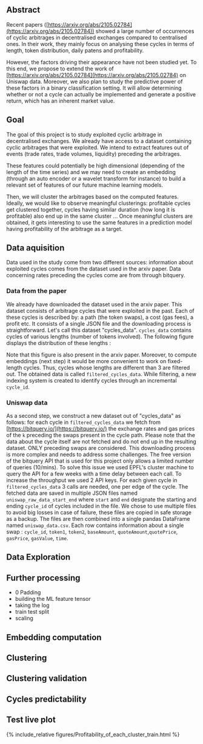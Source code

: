 ## Abstract

Recent papers ([https://arxiv.org/abs/2105.02784](https://arxiv.org/abs/2105.02784)) showed a large number of occurrences of cyclic arbitrages in decentralised exchanges compared to centralised ones. In their work, they mainly focus on analysing these cycles in terms of length, token distribution, daily patens and profitability.

However, the factors driving their appearance have not been studied yet.  To this end, we propose to extend the work of [https://arxiv.org/abs/2105.02784](https://arxiv.org/abs/2105.02784) on Uniswap data. Moreover, we also plan to study the predictive power of these factors in a binary classification setting. It will allow determining whether or not a cycle can actually be implemented and generate a positive return, which has an inherent market value.

## Goal

The goal of this project is to study exploited cyclic arbitrage in decentralised exchanges. We already have access to a dataset containing cyclic arbitrages that were exploited. We intend to extract features out of events (trade rates, trade volumes, liquidity) preceding the arbitrages. 

These features could potentially be high dimensional (depending of the length of the time series) and we may need to create an embedding (through an auto encoder or a wavelet transform for instance) to build a relevant set of features of our future machine learning models.

Then, we will cluster the arbitrages based on the computed features. Ideally, we would like to observe meaningful clusterings: profitable cycles get clustered together, cycles having similar duration (how long it is profitable) also end up in the same cluster ... Once meaningful clusters are obtained, it gets interesting to use the same features in a prediction model having profitability of the arbitrage as a target.

## Data aquisition
Data used in the study come from two different sources: information about exploited cycles comes from the dataset used in the arxiv paper. Data concerning rates preceding the cycles come are from through bitquery.

### Data from the paper

We already have downloaded the dataset used in the arxiv paper. This dataset consists of arbitrage cycles that were exploited in the past. Each of these cycles is described by: a path (the token swaps),  a cost (gas fees), a profit etc.  It consists of a single JSON file and the downloading process is straightforward. Let's call this dataset  "cycles_data". ```cycles_data``` contains cycles of various lengths (number of tokens involved). The following figure displays the distribution of these lengths : 

Note that this figure is also present in the arxiv paper.
Moreover, to compute embeddings (next step) it would be more convenient to work on fixed-length cycles. Thus, cycles whose lengths are different than 3 are filtered out.  The obtained data is called ```filtered_cycles_data```.
While filtering, a new indexing system is created to identify cycles through an incremental  ```cycle_id```.

### Uniswap data
As a second step, we construct a new dataset out of "cycles_data" as follows: for each cycle in ```filtered_cycles_data``` we fetch from [https://bitquery.io/](https://bitquery.io/) the exchange rates and gas prices of the   ```k``` preceding the swaps present in the cycle path. Please note that the data about the cycle itself are not fetched and do not end up in the resulting dataset. ONLY preceding swaps are considered.  This downloading process is more complex and needs to address some challenges. The free version of the bitquery API that is used for this project only allows a limited number of queries (10/mins). To solve this issue we used EPFL's cluster machine to query the API for a few weeks with a time delay between each call. To increase the throughput we used 2 API keys. For each given cycle in ```filtered_cycles_data``` 3 calls are needed, one per edge of the cycle. The fetched data are saved in multiple JSON files named ```uniswap_raw_data_start_end``` where ```start``` and ```end``` designate the starting and ending ```cycle_id``` of cycles included in the file. We chose to use multiple files to avoid big losses in case of failure, these files are copied in safe storage as a backup. The files are then combined into a single pandas DataFrame named  ```uniswap_data.csv```. Each row contains information about a single swap : ```cycle_id```, ```token1```, ```token2```, ```baseAmount```, ```quoteAmount```,```quotePrice```, ```gasPrice```, ```gasValue```, ```time```.

## Data Exploration 

## Further processing
* 0 Padding
* building the ML feature tensor
* taking the log
* train test split
* scaling

## Embedding computation

## Clustering

## Clustering validation

## Cycles predictability

## Test live plot


{% include_relative figures/Profitability_of_each_cluster_train.html %}
